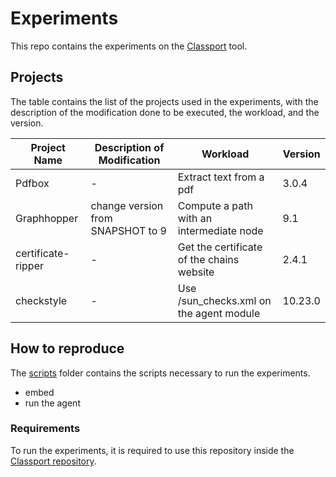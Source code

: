 # Experiments

This repo contains the experiments on the [Classport](https://github.com/chains-project/classport) tool.

## Projects

The table contains the list of the projects used in the experiments, with the description of the modification done to be executed, the workload, and the version.

| Project Name | Description of Modification | Workload | Version |
|--------------|-----------------------------|----------|---------|
| Pdfbox    | -          | Extract text from a pdf     | 3.0.4     |
| Graphhopper    | change version from SNAPSHOT to 9     | Compute a path with an intermediate node   | 9.1     |
| certificate-ripper    | -          | Get the certificate of the chains website    | 2.4.1     |
| checkstyle    | -          | Use /sun_checks.xml on the agent module    | 10.23.0     |



## How to reproduce

The [scripts](/scripts/) folder contains the scripts necessary to run the experiments.

* embed
* run the agent

### Requirements
To run the experiments, it is required to use this repository inside the [Classport repository](https://github.com/chains-project/classport).
